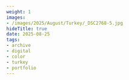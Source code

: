 ```yaml
---
weight: 1
images:
- /images/2025/August/Turkey/_DSC2768-5.jpg
hideTitle: true
date: 2025-08-25
tags:
- archive
- digital
- color
- turkey
- portfolio
---
```


